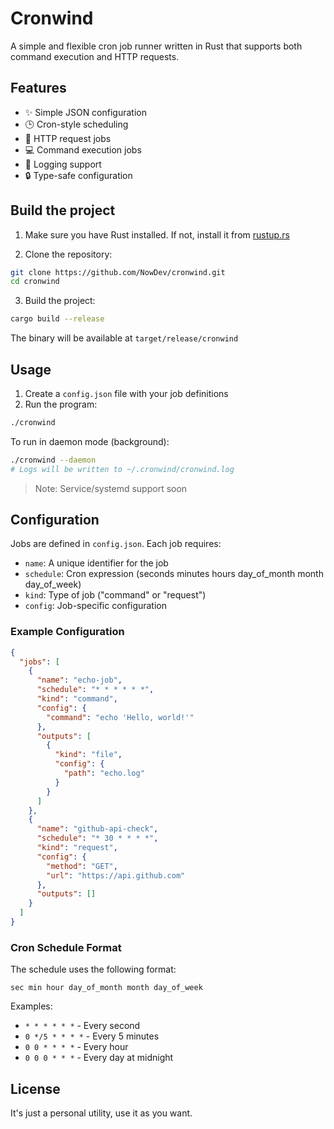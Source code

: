 # Cronwind

A simple and flexible cron job runner written in Rust that supports both command execution and HTTP requests.

## Features

- ✨ Simple JSON configuration
- 🕒 Cron-style scheduling
- 🔄 HTTP request jobs
- 💻 Command execution jobs
- 📝 Logging support
- 🔒 Type-safe configuration

## Build the project

1. Make sure you have Rust installed. If not, install it from [rustup.rs](https://rustup.rs/)

2. Clone the repository:
```bash
git clone https://github.com/NowDev/cronwind.git
cd cronwind
```

3. Build the project:
```bash
cargo build --release
```

The binary will be available at `target/release/cronwind`

## Usage

1. Create a `config.json` file with your job definitions
2. Run the program:
```bash
./cronwind
```

To run in daemon mode (background):
```bash
./cronwind --daemon
# Logs will be written to ~/.cronwind/cronwind.log
```

> Note: Service/systemd support soon

## Configuration

Jobs are defined in `config.json`. Each job requires:
- `name`: A unique identifier for the job
- `schedule`: Cron expression (seconds minutes hours day_of_month month day_of_week)
- `kind`: Type of job ("command" or "request")
- `config`: Job-specific configuration

### Example Configuration

```json
{
  "jobs": [
    {
      "name": "echo-job",
      "schedule": "* * * * * *",
      "kind": "command",
      "config": {
        "command": "echo 'Hello, world!'"
      },
      "outputs": [
        {
          "kind": "file",
          "config": {
            "path": "echo.log"
          }
        }
      ]
    },
    {
      "name": "github-api-check",
      "schedule": "* 30 * * * *",
      "kind": "request",
      "config": {
        "method": "GET",
        "url": "https://api.github.com"
      },
      "outputs": []
    }
  ]
}
```

### Cron Schedule Format

The schedule uses the following format:
```
sec min hour day_of_month month day_of_week
```

Examples:
- `* * * * * *` - Every second
- `0 */5 * * * *` - Every 5 minutes
- `0 0 * * * *` - Every hour
- `0 0 0 * * *` - Every day at midnight

## License

It's just a personal utility, use it as you want.